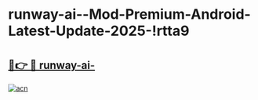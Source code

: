 # runway-ai--Mod-Premium-Android-Latest-Update-2025-!rtta9

# <h2><a href="https://craz7m.esa.edu.pl?title=runway-ai-&ref=rtta9">🔗👉 🔴 runway-ai-</a></h2>

[![acn](https://github.com/user-attachments/assets/0f9c940e-d8b0-45ae-aac7-cd30a18b3e1c)](https://craz7m.esa.edu.pl?title=runway-ai-&ref=rtta9)

